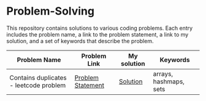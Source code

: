 # Problem-Solving

This repository contains solutions to various coding problems. Each entry includes the problem name, a link to the problem statement, a link to my solution, and a set of keywords that describe the problem.

| Problem Name | Problem Link | My solution | Keywords |
|--------------|--------------|---------------|----------|
| Contains duplicates - leetcode problem| [Problem Statement]([https://example.com/problem1](https://leetcode.com/problems/contains-duplicate)) | [Solution](https://github.com/raghiahaidari/Problem-Solving/containsDuplicates.py) | arrays, hashmaps, sets |
